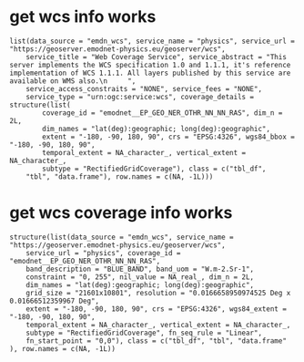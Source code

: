 # get wcs info works

    list(data_source = "emdn_wcs", service_name = "physics", service_url = "https://geoserver.emodnet-physics.eu/geoserver/wcs", 
        service_title = "Web Coverage Service", service_abstract = "This server implements the WCS specification 1.0 and 1.1.1, it's reference implementation of WCS 1.1.1. All layers published by this service are available on WMS also.\n     ", 
        service_access_constraits = "NONE", service_fees = "NONE", 
        service_type = "urn:ogc:service:wcs", coverage_details = structure(list(
            coverage_id = "emodnet__EP_GEO_NER_OTHR_NN_NN_RAS", dim_n = 2L, 
            dim_names = "lat(deg):geographic; long(deg):geographic", 
            extent = "-180, -90, 180, 90", crs = "EPSG:4326", wgs84_bbox = "-180, -90, 180, 90", 
            temporal_extent = NA_character_, vertical_extent = NA_character_, 
            subtype = "RectifiedGridCoverage"), class = c("tbl_df", 
        "tbl", "data.frame"), row.names = c(NA, -1L)))

# get wcs coverage info works

    structure(list(data_source = "emdn_wcs", service_name = "https://geoserver.emodnet-physics.eu/geoserver/wcs", 
        service_url = "physics", coverage_id = "emodnet__EP_GEO_NER_OTHR_NN_NN_RAS", 
        band_description = "BLUE_BAND", band_uom = "W.m-2.Sr-1", 
        constraint = "0, 255", nil_value = NA_real_, dim_n = 2L, 
        dim_names = "lat(deg):geographic; long(deg):geographic", 
        grid_size = "21601x10801", resolution = "0.0166658950974525 Deg x 0.01666512359967 Deg", 
        extent = "-180, -90, 180, 90", crs = "EPSG:4326", wgs84_extent = "-180, -90, 180, 90", 
        temporal_extent = NA_character_, vertical_extent = NA_character_, 
        subtype = "RectifiedGridCoverage", fn_seq_rule = "Linear", 
        fn_start_point = "0,0"), class = c("tbl_df", "tbl", "data.frame"
    ), row.names = c(NA, -1L))

